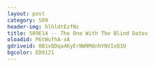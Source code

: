 ```yaml
---
layout: post 
category: S09 
header-img: hlhldtEzfNc 
title: S09E14 -- The One With The Blind Dates 
oloadid: P6tWufhA-xA 
gdriveid: 0B1vQDqa4KyErNW9MdnhYNVIxQ1U
bgcolor: ED9121 
--- 
```

<!--more--> 
